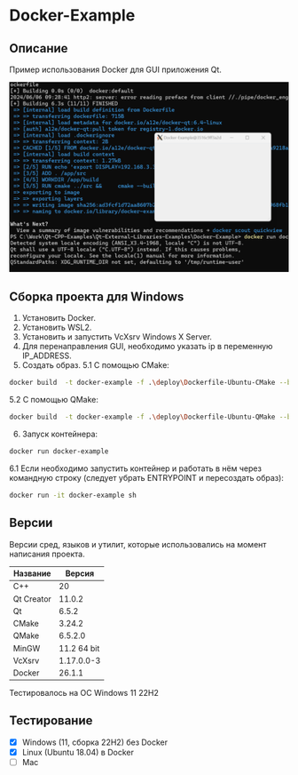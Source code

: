 # Docker-Example

## Описание

Пример использования Docker для GUI приложения Qt.

![alt text](doc/Docker-Example.png)

## Сборка проекта для Windows

1. Установить Docker.
2. Установить WSL2.
3. Установить и запустить VcXsrv Windows X Server.
4. Для перенаправления GUI, необходимо указать ip в переменную IP_ADDRESS.
5. Создать образ.
5.1 С помощью CMake:
```bash
docker build  -t docker-example -f .\deploy\Dockerfile-Ubuntu-CMake --build-arg IP_ADDRESS='your ip addres' .
```
5.2 С помощью QMake:
```bash
docker build  -t docker-example -f .\deploy\Dockerfile-Ubuntu-QMake --build-arg IP_ADDRESS='your ip addres' .
```
6. Запуск контейнера:
```bash
docker run docker-example
```
6.1 Если необходимо запустить контейнер и работать в нём через командную строку (следует убрать ENTRYPOINT и пересоздать образ):
```bash
docker run -it docker-example sh
```

## Версии

Версии сред, языков и утилит, которые использовались на момент написания проекта.

| Название   | Версия               |
| -----------|----------------------|
| C++        | 20                   |
| Qt Creator | 11.0.2               |
| Qt         | 6.5.2                |
| CMake      | 3.24.2               |
| QMake      | 6.5.2.0              |
| MinGW      | 11.2 64 bit          |
| VcXsrv     | 1.17.0.0-3           |
| Docker     | 26.1.1               |

Тестировалось на ОС Windows 11 22H2

## Тестирование

- [x] Windows (11, сборка 22H2) без Docker
- [x] Linux (Ubuntu 18.04) в Docker
- [ ] Mac
